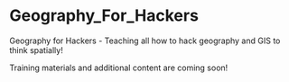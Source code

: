 # Geography_For_Hackers
Geography for Hackers - Teaching all how to hack geography and GIS to think spatially!

Training materials and additional content are coming soon!
